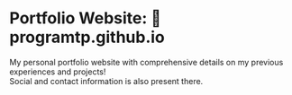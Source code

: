 # Portfolio Website: 🔗 programtp.github.io
My personal portfolio website with comprehensive details on my previous experiences and projects!  
Social and contact information is also present there.
